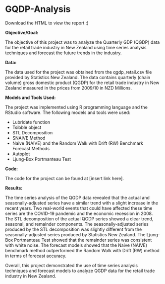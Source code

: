 # GQDP-Analysis

Download the HTML to view the report :) 

**Objective/Goal:**

The objective of this project was to analyze the Quarterly GDP (QGDP) data for the retail trade industry in New Zealand using time series analysis techniques and forecast the future trends in the industry.


**Data:**

The data used for the project was obtained from the qgdp_retail.csv file provided by Statistics New Zealand. The data contains quarterly (chain volume) gross domestic product (QGDP) for the retail trade industry in New Zealand measured in the prices from 2009/10 in NZD Millions.


**Models and Tools Used:** 

The project was implemented using R programming language and the RStudio software. The following models and tools were used:

- Lubridate function
- Tsibble object
- STL Decomposition
- SNAIVE Method
- Naive (NAIVE) and the Random Walk with Drift (RW) Benchmark Forecast Methods
- Autoplot
- Ljung-Box Portmanteau Test


**Code:**

The code for the project can be found at [insert link here].


**Results:**

The time series analysis of the QGDP data revealed that the actual and seasonally-adjusted series have a similar trend with a slight increase in the recent years. Two real-world events that could have affected these time series are the COVID-19 pandemic and the economic recession in 2008. The STL decomposition of the actual QGDP series showed a clear trend, seasonal, and remainder components. The seasonally-adjusted series produced by the STL decomposition was slightly different from the seasonally-adjusted series produced by Statistics New Zealand. The Ljung-Box Portmanteau Test showed that the remainder series was consistent with white noise. The forecast models showed that the Naive (NAIVE) benchmark method outperformed the Random Walk with Drift (RW) method in terms of forecast accuracy.

Overall, this project demonstrated the use of time series analysis techniques and forecast models to analyze QGDP data for the retail trade industry in New Zealand.

